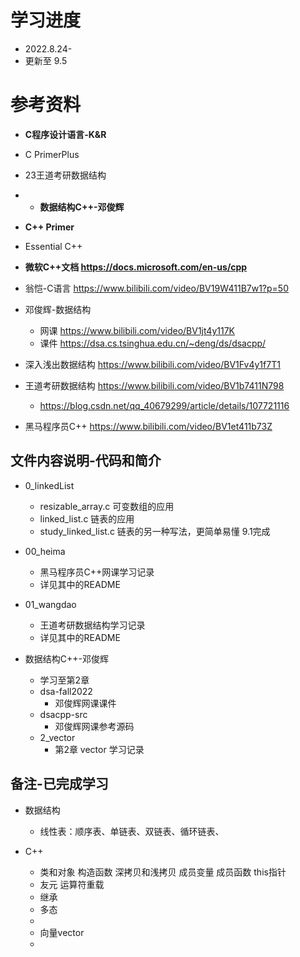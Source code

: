# 学习进度
* 2022.8.24-
* 更新至 9.5

# 参考资料
* **C程序设计语言-K&R**
* C PrimerPlus
* 23王道考研数据结构
* * **数据结构C++-邓俊辉**  
* **C++ Primer**
* Essential C++

* **微软C++文档 https://docs.microsoft.com/en-us/cpp**

* 翁恺-C语言 https://www.bilibili.com/video/BV19W411B7w1?p=50

* 邓俊辉-数据结构
  * 网课 https://www.bilibili.com/video/BV1jt4y117K  
  * 课件 https://dsa.cs.tsinghua.edu.cn/~deng/ds/dsacpp/
  
* 深入浅出数据结构  https://www.bilibili.com/video/BV1Fv4y1f7T1 
  
* 王道考研数据结构 https://www.bilibili.com/video/BV1b7411N798
  * https://blog.csdn.net/qq_40679299/article/details/107721116 

* 黑马程序员C++ https://www.bilibili.com/video/BV1et411b73Z

## 文件内容说明-代码和简介
* 0_linkedList
  * resizable_array.c 可变数组的应用
  * linked_list.c 链表的应用
  * study_linked_list.c 链表的另一种写法，更简单易懂 9.1完成

* 00_heima
  * 黑马程序员C++网课学习记录
  * 详见其中的README

* 01_wangdao
  * 王道考研数据结构学习记录
  * 详见其中的README

* 数据结构C++-邓俊辉 
  * 学习至第2章
  * dsa-fall2022
    * 邓俊辉网课课件
  * dsacpp-src
    * 邓俊辉网课参考源码
  * 2_vector
    * 第2章 vector 学习记录

## 备注-已完成学习
* 数据结构
  * 线性表：顺序表、单链表、双链表、循环链表、
  
* C++
  * 类和对象 构造函数 深拷贝和浅拷贝 成员变量 成员函数 this指针
  * 友元 运算符重载 
  * 继承
  * 多态
  * 
  * 向量vector
  * 